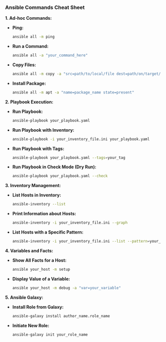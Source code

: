 

### Ansible Commands Cheat Sheet

**1. Ad-hoc Commands:**

- **Ping:**
  ```bash
  ansible all -m ping
  ```
  
- **Run a Command:**
  ```bash
  ansible all -a "your_command_here"
  ```
  
- **Copy Files:**
  ```bash
  ansible all -m copy -a "src=path/to/local/file dest=path/on/target/server"
  ```

- **Install Package:**
  ```bash
  ansible all -m apt -a "name=package_name state=present"
  ```

**2. Playbook Execution:**

- **Run Playbook:**
  ```bash
  ansible-playbook your_playbook.yaml
  ```

- **Run Playbook with Inventory:**
  ```bash
  ansible-playbook -i your_inventory_file.ini your_playbook.yaml
  ```

- **Run Playbook with Tags:**
  ```bash
  ansible-playbook your_playbook.yaml --tags=your_tag
  ```

- **Run Playbook in Check Mode (Dry Run):**
  ```bash
  ansible-playbook your_playbook.yaml --check
  ```

**3. Inventory Management:**

- **List Hosts in Inventory:**
  ```bash
  ansible-inventory --list
  ```

- **Print Information about Hosts:**
  ```bash
  ansible-inventory -i your_inventory_file.ini --graph
  ```

- **List Hosts with a Specific Pattern:**
  ```bash
  ansible-inventory -i your_inventory_file.ini --list --pattern=your_pattern
  ```

**4. Variables and Facts:**

- **Show All Facts for a Host:**
  ```bash
  ansible your_host -m setup
  ```

- **Display Value of a Variable:**
  ```bash
  ansible your_host -m debug -a "var=your_variable"
  ```

**5. Ansible Galaxy:**

- **Install Role from Galaxy:**
  ```bash
  ansible-galaxy install author_name.role_name
  ```

- **Initiate New Role:**
  ```bash
  ansible-galaxy init your_role_name
  ```
